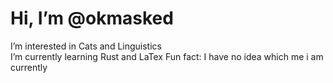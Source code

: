 # Hi, I’m @okmasked
 I’m interested in Cats and Linguistics \
 I’m currently learning Rust and LaTex
 Fun fact: I have no idea which me i am currently

<!---
okmasked/okmasked is a ✨ special ✨ repository because its `README.md` (this file) appears on your GitHub profile.
You can click the Preview link to take a look at your changes.
--->
